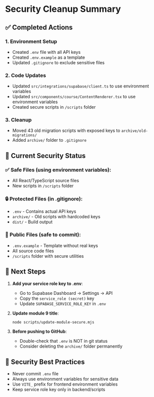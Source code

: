 # Security Cleanup Summary

## ✅ Completed Actions

### 1. Environment Setup
- Created `.env` file with all API keys
- Created `.env.example` as a template
- Updated `.gitignore` to exclude sensitive files

### 2. Code Updates
- Updated `src/integrations/supabase/client.ts` to use environment variables
- Updated `src/components/course/ContentRenderer.tsx` to use environment variables
- Created secure scripts in `/scripts` folder

### 3. Cleanup
- Moved 43 old migration scripts with exposed keys to `archive/old-migrations/`
- Added `archive/` folder to `.gitignore`

## 📁 Current Security Status

### ✅ Safe Files (using environment variables):
- All React/TypeScript source files
- New scripts in `/scripts` folder

### 🔒 Protected Files (in .gitignore):
- `.env` - Contains actual API keys
- `archive/` - Old scripts with hardcoded keys
- `dist/` - Build output

### 📝 Public Files (safe to commit):
- `.env.example` - Template without real keys
- All source code files
- `/scripts` folder with secure utilities

## 🚀 Next Steps

1. **Add your service role key to .env**:
   - Go to Supabase Dashboard → Settings → API
   - Copy the `service_role (secret)` key
   - Update `SUPABASE_SERVICE_ROLE_KEY` in `.env`

2. **Update module 9 title**:
   ```bash
   node scripts/update-module-secure.mjs
   ```

3. **Before pushing to GitHub**:
   - Double-check that `.env` is NOT in git status
   - Consider deleting the `archive/` folder permanently

## 🔐 Security Best Practices

- Never commit `.env` file
- Always use environment variables for sensitive data
- Use `VITE_` prefix for frontend environment variables
- Keep service role key only in backend/scripts